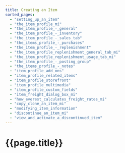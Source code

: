 ```yaml
---
title: Creating an Item
sorted_pages:
  - "setting_up_an_item"
  - "the_item_profile_mi"
  - "the_item_profile_-_general"
  - "the_item_profile_-_inventory"
  - "the_item_profile_-_sales_tab"
  - "the_items_profile_-_purchases"
  - "the_item_profile_-_replenishment"
  - "the_item_profile_replenishment_general_tab_mi"
  - "the_item_profile_replenishment_usage_tab_mi"
  - "the_item_profile_-_posting_group"
  - "the_items_profile_-_notes"
  - "item_profile_add_ons"
  - "item_profile_related_items"
  - "item_profile_storefront"
  - "item_profile_multimedia"
  - "item_profile_custom_fields"
  - "item_freight_dialog_box_mi"
  - "how_everest_calculates_freight_rates_mi"
  - "copy_clone_an_item_mi"
  - "modifying_item_information"
  - "discontinue_an_item_mi"
  - "view_and_activate_a_discontinued_item"
---
```

# {{page.title}}
